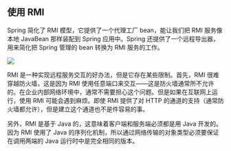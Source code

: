 ## 使用 RMI ##

Spring 简化了 RMI 模型，它提供了一个代理工厂 bean，能让我们把 RMI 服务像本地 JavaBean 那样装配到 Spring 应用中。Spring 还提供了一个远程导出器，用来简化把 Spring 管理的 bean 转换为 RMI 服务的工作。

![](http://imgsrc.baidu.com/forum/w%3D580/sign=7be02c573f7adab43dd01b4bbbd5b36b/db1c6e66d016092428e13d64dd0735fae4cd34ee.jpg)

RMI 是一种实现远程服务交互的好办法，但是它存在某些限制。首先，RMI 很难穿越防火墙，这是因为 RMI 使用任意端口来交互——这是防火墙通常所不允许的。在企业内部网络环境中，通常不需要担心这个问题。但是如果在互联网上运行，使用 RMI 可能会遇到麻烦。即使 RMI 提供了对 HTTP 的通道的支持（通常防火墙都允许），但是建立这个通道也不是件容易的事。

另外，RMI 是基于 Java 的，这意味着客户端和服务端必须都是用 Java 开发的。因为 RMI 使用了 Java 的序列化机制，所以通过网络传输的对象类型必须要保证在调用两端的 Java 运行时中是完全相同的版本。
